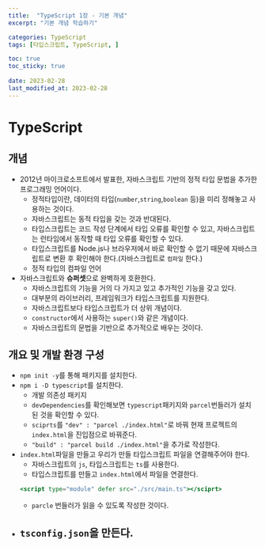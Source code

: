 ```yaml
---
title:  "TypeScript 1장 - 기본 개념"
excerpt: "기본 개념 학습하기"

categories: TypeScript
tags: [타입스크립트, TypeScript, ]

toc: true
toc_sticky: true
 
date: 2023-02-28
last_modified_at: 2023-02-28
---
```

# TypeScript
## 개념
- 2012년 마이크로소프트에서 발표한, 자바스크립트 기반의 정적 타입 문법을 추가한 프로그래밍 언어이다.
  - 정적타입이란, 데이터의 타입(`number`,`string`,`boolean` 등)을 미리 정해놓고 사용하는 것이다.
  - 자바스크립트는 동적 타입을 갖는 것과 반대된다.
  - 타입스크립트는 코드 작성 단계에서 타입 오류를 확인할 수 있고, 자바스크립트는 런타임에서 동작할 때 타입 오류를 확인할 수 있다.
  - 타입스크립트를 Node.js나 브라우저에서 바로 확인할 수 없기 때문에 자바스크립트로 변환 후 확인해야 한다.(자바스크립트로 `컴파일` 한다.)
  - 정적 타입의 컴파일 언어
- 자바스크립트와 **슈퍼셋**으로 완벽하게 호환한다.
  - 자바스크립트의 기능을 거의 다 가지고 있고 추가적인 기능을 갖고 있다.
  - 대부분의 라이브러리, 프레임워크가 타입스크립트를 지원한다.
  - 자바스크립트보다 타입스크립트가 더 상위 개념이다.
  - `constructor`에서 사용하는 `super()`와 같은 개념이다.
  - 자바스크립트의 문법을 기반으로 추가적으로 배우는 것이다.

## 개요 및 개발 환경 구성
- `npm init -y`를 통해 패키지를 설치한다.
- `npm i -D typescript`를 설치한다.
  - 개발 의존성 패키지
  - `devDependencies`를 확인해보면 `typescript`패키지와 `parcel`번들러가 설치된 것을 확인할 수 있다.
  - `sciprts`를 `"dev" : "parcel ./index.html"`로 바꿔 현재 프로젝트의 `index.html`을 진입점으로 바꿔준다.
  - `"build" : "parcel build ./index.html"`을 추가로 작성한다.
- `index.html`파일을 만들고 우리가 만들 타입스크립트 파일을 연결해주어야 한다.
  -  자바스크립트의 `js`, 타입스크립트는 `ts`를 사용한다.
  -  타입스크립트를 만들고 `index.html`에서 파일을 연결한다.
  ```jsx
  <script type="module" defer src="./src/main.ts"></sciprt>
  ```
  - `parcle` 번들러가 읽을 수 있도록 작성한 것이다.
- `tsconfig.json`을 만든다.
  - 